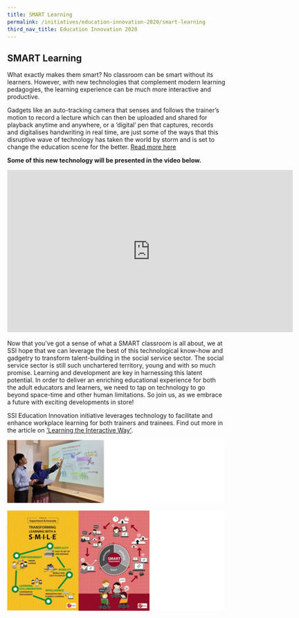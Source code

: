 ```yaml
---
title: SMART Learning
permalink: /initiatives/education-innovation-2020/smart-learning
third_nav_title: Education Innovation 2020
---
```


## SMART Learning
What exactly makes them smart? No classroom can be smart without its learners. However, with new technologies that complement modern learning pedagogies, the learning experience can be much more interactive and productive.

Gadgets like an auto-tracking camera that senses and follows the trainer’s motion to record a lecture which can then be uploaded and shared for playback anytime and anywhere, or a ‘digital’ pen that captures, records and digitalises handwriting in real time, are just some of the ways that this disruptive wave of technology has taken the world by storm and is set to change the education scene for the better. [Read more here](/images/initiatives/SmartLearningEnvironment.pdf)

**Some of this new technology will be presented in the video below.**
<iframe id="ytplayer" type="text/html" width="660" height="375"
  src="https://www.youtube.com/embed/hpR89M5GIBw&t"
  frameborder="0" allow="accelerometer; autoplay; encrypted-media; gyroscope; picture-in-picture" allowfullscreen=""></iframe>

Now that you’ve got a sense of what a SMART classroom is all about, we at SSI hope that we can leverage the best of this technological know-how and gadgetry to transform talent-building in the social service sector. The social service sector is still such unchartered territory, young and with so much promise. Learning and development are key in harnessing this latent potential. In order to deliver an enriching educational experience for both the adult educators and learners, we need to tap on technology to go beyond space-time and other human limitations. So join us, as we embrace a future with exciting developments in store!

SSI Education Innovation initiative leverages technology to facilitate and enhance workplace learning for both trainers and trainees. Find out more in the article on ['Learning the Interactive Way'](https://www.straitstimes.com/singapore/learning-the-interactive-way).

![st-pic](/images/initiatives/education-innovation/st-article-learning-the-interactive-way-long.png)

![combined-pic](/images/initiatives/education-innovation/combined.png)
